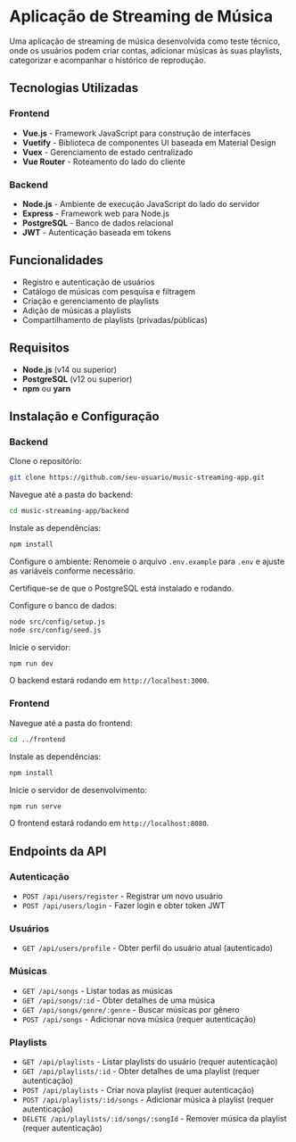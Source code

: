 # Aplicação de Streaming de Música

Uma aplicação de streaming de música desenvolvida como teste técnico, onde os usuários podem criar contas, adicionar músicas às suas playlists, categorizar e acompanhar o histórico de reprodução.

## Tecnologias Utilizadas

### Frontend
- **Vue.js** - Framework JavaScript para construção de interfaces
- **Vuetify** - Biblioteca de componentes UI baseada em Material Design
- **Vuex** - Gerenciamento de estado centralizado
- **Vue Router** - Roteamento do lado do cliente

### Backend
- **Node.js** - Ambiente de execução JavaScript do lado do servidor
- **Express** - Framework web para Node.js
- **PostgreSQL** - Banco de dados relacional
- **JWT** - Autenticação baseada em tokens

## Funcionalidades
- Registro e autenticação de usuários
- Catálogo de músicas com pesquisa e filtragem
- Criação e gerenciamento de playlists
- Adição de músicas a playlists
- Compartilhamento de playlists (privadas/públicas)

## Requisitos
- **Node.js** (v14 ou superior)
- **PostgreSQL** (v12 ou superior)
- **npm** ou **yarn**

## Instalação e Configuração

### Backend
Clone o repositório:
```bash
git clone https://github.com/seu-usuario/music-streaming-app.git
```

Navegue até a pasta do backend:
```bash
cd music-streaming-app/backend
```

Instale as dependências:
```bash
npm install
```

Configure o ambiente:
Renomeie o arquivo `.env.example` para `.env` e ajuste as variáveis conforme necessário.

Certifique-se de que o PostgreSQL está instalado e rodando.

Configure o banco de dados:
```bash
node src/config/setup.js
node src/config/seed.js
```

Inicie o servidor:
```bash
npm run dev
```

O backend estará rodando em `http://localhost:3000`.

### Frontend
Navegue até a pasta do frontend:
```bash
cd ../frontend
```

Instale as dependências:
```bash
npm install
```

Inicie o servidor de desenvolvimento:
```bash
npm run serve
```

O frontend estará rodando em `http://localhost:8080`.

## Endpoints da API

### Autenticação
- `POST /api/users/register` - Registrar um novo usuário
- `POST /api/users/login` - Fazer login e obter token JWT

### Usuários
- `GET /api/users/profile` - Obter perfil do usuário atual (autenticado)

### Músicas
- `GET /api/songs` - Listar todas as músicas
- `GET /api/songs/:id` - Obter detalhes de uma música
- `GET /api/songs/genre/:genre` - Buscar músicas por gênero
- `POST /api/songs` - Adicionar nova música (requer autenticação)

### Playlists
- `GET /api/playlists` - Listar playlists do usuário (requer autenticação)
- `GET /api/playlists/:id` - Obter detalhes de uma playlist (requer autenticação)
- `POST /api/playlists` - Criar nova playlist (requer autenticação)
- `POST /api/playlists/:id/songs` - Adicionar música à playlist (requer autenticação)
- `DELETE /api/playlists/:id/songs/:songId` - Remover música da playlist (requer autenticação)